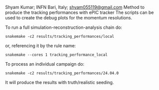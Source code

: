 Shyam Kumar; INFN Bari, Italy; shyam055119@gmail.com
Method to produce the tracking performances with ePIC tracker
The scripts can be used to create the debug plots for the momentum resolutions.

To run a full simulation-reconstruction-analysis chain do:
```
snakemake -c2 results/tracking_performances/local
```
or, referencing it by the rule name:
```
snakemake --cores 1 tracking_performance_local
```

To process an individual campaign do:
```
snakemake -c2 results/tracking_performances/24.04.0
```

It will produce the results with truth/realistic seeding.
